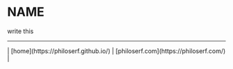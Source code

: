 # NAME

write this

<hr>
| [home](https://philoserf.github.io/) | [philoserf.com](https://philoserf.com/) |

<!-- ref -->
